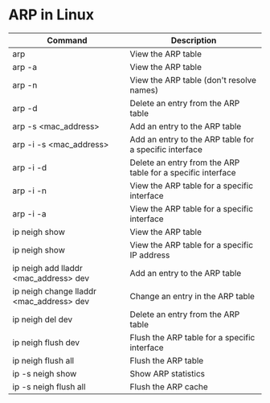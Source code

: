 # ARP in Linux

| Command | Description |
| --- | --- |
| arp | View the ARP table |
| arp -a | View the ARP table |
| arp -n | View the ARP table (don't resolve names) |
| arp -d <ip> | Delete an entry from the ARP table |
| arp -s <ip> <mac_address> | Add an entry to the ARP table |
| arp -i <interface> -s <ip> <mac_address> | Add an entry to the ARP table for a specific interface |
| arp -i <interface> -d <ip> | Delete an entry from the ARP table for a specific interface |
| arp -i <interface> -n | View the ARP table for a specific interface |
| arp -i <interface> -a | View the ARP table for a specific interface |
| ip neigh show | View the ARP table |
| ip neigh show <ip> | View the ARP table for a specific IP address |
| ip neigh add <ip> lladdr <mac_address> dev <interface> | Add an entry to the ARP table |
| ip neigh change <ip> lladdr <mac_address> dev <interface> | Change an entry in the ARP table |
| ip neigh del <ip> dev <interface> | Delete an entry from the ARP table |
| ip neigh flush dev <interface> | Flush the ARP table for a specific interface |
| ip neigh flush all | Flush the ARP table |
| ip -s neigh show | Show ARP statistics |
| ip -s neigh flush all | Flush the ARP cache |
